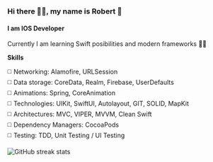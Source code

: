 ### Hi there ✋🏼, my name is Robert 🦊
#### I am IOS Developer

Currently I am learning Swift posibilities and modern frameworks ✌🏻  

**Skills** 

◻️ Networking: Alamofire, URLSession \
◻️ Data storage: CoreData, Realm, Firebase, UserDefaults \
◻️ Animations: Spring, CoreAnimation \
◻️ Technologies: UIKit, SwiftUI, Autolayout, GIT, SOLID, MapKit \
◻️ Architectures: MVС, VIPER, MVVM, Clean Swift\
◻️ Dependency Managers: CocoaPods \
◻️ Testing: TDD, Unit Testing / UI Testing 



![GitHub streak stats](https://github-readme-streak-stats.herokuapp.com/?user=Frankxz)  
